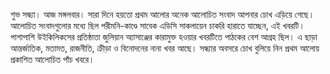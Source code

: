 শুভ সন্ধ্যা। আজ মঙ্গলবার। সারা দিনে হয়তো প্রথম আলোর অনেক আলোচিত সংবাদ আপনার চোখ এড়িয়ে গেছে। আলোচিত সংবাদগুলোর মধ্যে ছিল পরীমনি-কাণ্ডে সাবেক এডিসি সাকলায়েন চাকরি হারাতে যাচ্ছেন, এই খবরটি। পাশাপাশি উইকিলিকসের প্রতিষ্ঠাতা জুলিয়ান অ্যাসাঞ্জের কারামুক্ত হওয়ার খবরটিতে পাঠকের বেশ আগ্রহ ছিল। এ ছাড়া আন্তর্জাতিক, মতামত, রাজনীতি, ক্রীড়া ও বিনোদনের নানা খবর আছে। সন্ধ্যার অবসরে চোখ বুলিয়ে নিন প্রথম আলোয় প্রকাশিত আলোচিত পাঁচ খবরে।
